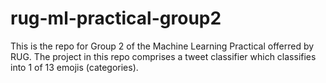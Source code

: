 # rug-ml-practical-group2
This is the repo for Group 2 of the Machine Learning Practical offerred by RUG. The project in this repo comprises a tweet classifier which classifies into 1 of 13 emojis (categories).
